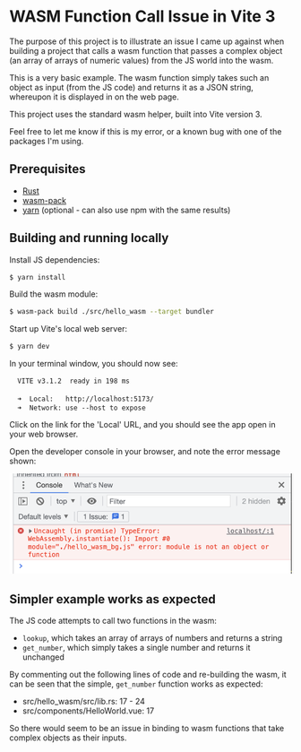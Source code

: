 # WASM Function Call Issue in Vite 3

The purpose of this project is to illustrate an issue I came up against when building a project that calls a wasm function that passes a complex object (an array of arrays of numeric values) from the JS world into the wasm.

This is a very basic example. The wasm function simply takes such an object as input (from the JS code) and returns it as a JSON string, whereupon it is displayed in on the web page.

This project uses the standard wasm helper, built into Vite version 3.

Feel free to let me know if this is my error, or a known bug with one of the packages I'm using.

## Prerequisites

- [Rust](https://doc.rust-lang.org/book/ch01-01-installation.html)
- [wasm-pack](https://rustwasm.github.io/wasm-pack/installer/)
- [yarn](https://yarnpkg.com/getting-started/install) (optional - can also use npm with the same results)

## Building and running locally

Install JS dependencies:

```bash
$ yarn install
```

Build the wasm module:

```sh
$ wasm-pack build ./src/hello_wasm --target bundler
```

Start up Vite's local web server:

```sh
$ yarn dev
```

In your terminal window, you should now see:

```
  VITE v3.1.2  ready in 198 ms

  ➜  Local:   http://localhost:5173/
  ➜  Network: use --host to expose
```

Click on the link for the 'Local' URL, and you should see the app open in your web browser.

Open the developer console in your browser, and note the error message shown:

![Screenshot](screenshot.png?raw=true "Screenshot")

## Simpler example works as expected

The JS code attempts to call two functions in the wasm:
- ``lookup``, which takes an array of arrays of numbers and returns a string
- ``get_number``, which simply takes a single number and returns it unchanged

By commenting out the following lines of code and re-building the wasm, it can be seen that the simple, ``get_number`` function works as expected:

- src/hello_wasm/src/lib.rs: 17 - 24
- src/components/HelloWorld.vue: 17

So there would seem to be an issue in binding to wasm functions that take complex objects as their inputs.